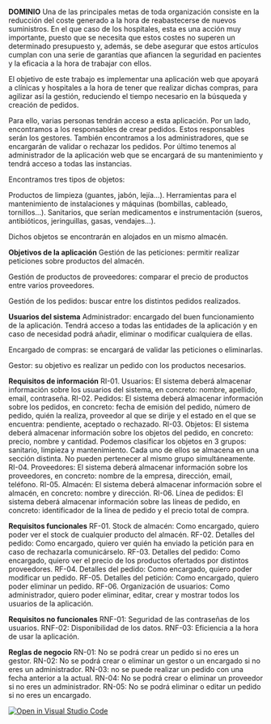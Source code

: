 **DOMINIO**
Una de las principales metas de toda organización consiste en la reducción del coste generado a la hora de reabastecerse de nuevos suministros. En el que caso de los hospitales, esta es una acción muy importante, puesto que se necesita que estos costes no superen un determinado presupuesto y, además, se debe asegurar que estos artículos cumplan con una serie de garantías que afiancen la seguridad en pacientes y la eficacia a la hora de trabajar con ellos.

El objetivo de este trabajo es implementar una aplicación web que apoyará a clínicas y hospitales a la hora de tener que realizar dichas compras, para agilizar así la gestión, reduciendo el tiempo necesario en la búsqueda y creación de pedidos.

Para ello, varias personas tendrán acceso a esta aplicación. Por un lado, encontramos a los responsables de crear pedidos. Estos responsables serán los gestores. También encontramos a los administradores, que se encargarán de validar o rechazar los pedidos.
Por último tenemos al administrador de la aplicación web que se encargará de su mantenimiento y tendrá acceso a todas las instancias.

Encontramos tres tipos de objetos: 

Productos de limpieza (guantes, jabón, lejía…).
Herramientas para el mantenimiento de instalaciones y máquinas (bombillas, cableado, tornillos…).
Sanitarios, que serían medicamentos e instrumentación (sueros, antibióticos, jeringuillas, gasas, vendajes…).

Dichos objetos se encontrarán en alojados en un mismo almacén.

**Objetivos de la aplicación**
Gestión de las peticiones: permitir realizar peticiones sobre productos del almacén.

Gestión de productos de proveedores: comparar el precio de productos entre varios proveedores.

Gestión de los pedidos: buscar entre los distintos pedidos realizados.

**Usuarios del sistema**
Administrador: encargado del buen funcionamiento de la aplicación. Tendrá acceso a todas las entidades de la aplicación y en caso de necesidad podrá añadir, eliminar o modificar cualquiera de ellas.

Encargado de compras: se encargará de validar las peticiones o eliminarlas.

Gestor: su objetivo es realizar un pedido con los productos necesarios.

**Requisitos de información**
RI-01. Usuarios:  El sistema deberá almacenar información sobre los usuarios del sistema, en concreto: nombre, apellido, email, contraseña.
RI-02. Pedidos: El sistema deberá almacenar información sobre los pedidos, en concreto: fecha de emisión del pedido, número de pedido, quién la realiza, proveedor al que se dirije y el estado en el que se encuentra: pendiente, aceptado o rechazado.
RI-03. Objetos:  El sistema deberá almacenar información sobre los objetos del pedido, en concreto: precio, nombre y cantidad. Podemos clasificar los objetos en 3 grupos: sanitario, limpieza y mantenimiento. Cada uno de ellos se almacena en una sección distinta. No pueden pertenecer al mismo grupo simultáneamente.
RI-04. Proveedores:  El sistema deberá almacenar información sobre los proveedores, en concreto: nombre de la empresa, dirección, email, teléfono.
RI-05. Almacén:  El sistema deberá almacenar información sobre el almacén, en concreto: nombre y dirección.
RI-06. Línea de pedidos: El sistema deberá almacenar información sobre las líneas de pedido, en concreto: identificador de la línea de pedido y el precio total de compra.

**Requisitos funcionales** 
RF-01. Stock de almacén: Como encargado, quiero poder ver el stock de cualquier producto del almacén.
RF-02. Detalles del pedido: Como encargado, quiero ver quién ha enviado la petición para en caso de rechazarla comunicárselo.
RF-03. Detalles del pedido: Como encargado, quiero ver el precio de los productos ofertados por distintos proveedores.
RF-04. Detalles del pedido: Como encargado, quiero poder modificar un pedido.
RF-05. Detalles del petición: Como encargado, quiero poder eliminar un pedido.
RF-06. Organización de usuarios: Como administrador, quiero poder eliminar, editar, crear y mostrar todos los usuarios de la aplicación.

**Requisitos no funcionales**
RNF-01: Seguridad de las contraseñas de los usuarios.
RNF-02: Disponibilidad de los datos.
RNF-03: Eficiencia a la hora de usar la aplicación.

**Reglas de negocio**
RN-01: No se podrá crear un pedido si no eres un gestor.
RN-02: No se podrá crear o eliminar un gestor o un encargado si no eres un administrador.
RN-03: no se puede realizar un pedido con una fecha anterior a la actual. 
RN-04: No se podrá crear o eliminar un proveedor si no eres un administrador.
RN-05: No se podrá eliminar o editar un pedido si no eres un encargado.

[![Open in Visual Studio Code](https://classroom.github.com/assets/open-in-vscode-c66648af7eb3fe8bc4f294546bfd86ef473780cde1dea487d3c4ff354943c9ae.svg)](https://classroom.github.com/online_ide?assignment_repo_id=10479728&assignment_repo_type=AssignmentRepo)




